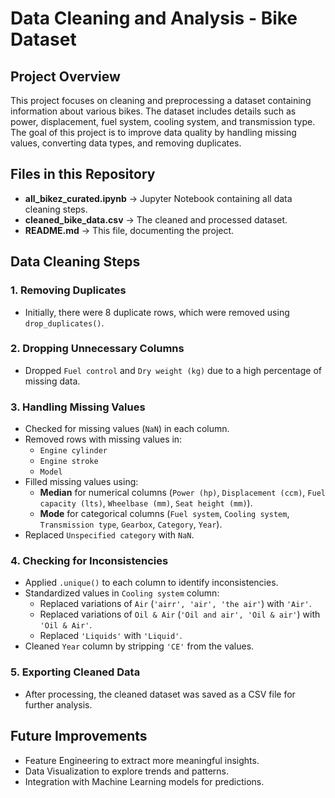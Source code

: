 # Data Cleaning and Analysis - Bike Dataset

## Project Overview

This project focuses on cleaning and preprocessing a dataset containing information about various bikes. The dataset includes details such as power, displacement, fuel system, cooling system, and transmission type. The goal of this project is to improve data quality by handling missing values, converting data types, and removing duplicates.

## Files in this Repository

- **all\_bikez\_curated.ipynb** → Jupyter Notebook containing all data cleaning steps.
- **cleaned\_bike\_data.csv** → The cleaned and processed dataset.
- **README.md** → This file, documenting the project.

## Data Cleaning Steps

### 1. Removing Duplicates

- Initially, there were 8 duplicate rows, which were removed using `drop_duplicates()`.

### 2. Dropping Unnecessary Columns

- Dropped `Fuel control` and `Dry weight (kg)` due to a high percentage of missing data.

### 3. Handling Missing Values

- Checked for missing values (`NaN`) in each column.
- Removed rows with missing values in:
  - `Engine cylinder`
  - `Engine stroke`
  - `Model`
- Filled missing values using:
  - **Median** for numerical columns (`Power (hp)`, `Displacement (ccm)`, `Fuel capacity (lts)`, `Wheelbase (mm)`, `Seat height (mm)`).
  - **Mode** for categorical columns (`Fuel system`, `Cooling system`, `Transmission type`, `Gearbox`, `Category`, `Year`).
- Replaced `Unspecified category` with `NaN`.

### 4. Checking for Inconsistencies

- Applied `.unique()` to each column to identify inconsistencies.
- Standardized values in `Cooling system` column:
  - Replaced variations of `Air` (`'airr', 'air', 'the air'`) with `'Air'`.
  - Replaced variations of `Oil & Air` (`'Oil and air', 'Oil & air'`) with `'Oil & Air'`.
  - Replaced `'Liquids'` with `'Liquid'`.
- Cleaned `Year` column by stripping `'CE'` from the values.

### 5. Exporting Cleaned Data

- After processing, the cleaned dataset was saved as a CSV file for further analysis.

## Future Improvements

- Feature Engineering to extract more meaningful insights.
- Data Visualization to explore trends and patterns.
- Integration with Machine Learning models for predictions.

